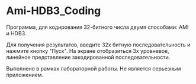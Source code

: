 # Ami-HDB3_Coding

Программа, для кодирования 32-битного числа двумя способами: AMI и HDB3.

Для получения результатов, введите 32х битную последовательность и нажмите кнопку "Пуск".
На экране отобразиться 3х уровневое, линейное представление закодированной последовательности.

Выполнено в рамках лабораторной работы. Не является серьезным приложением.

